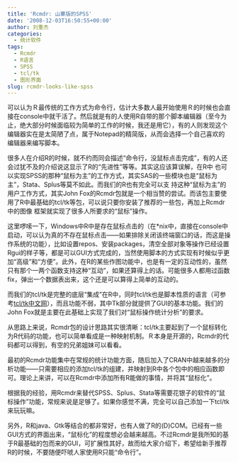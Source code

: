 ```yaml
---
title: 'Rcmdr: 山寨版的SPSS'
date: '2008-12-03T16:50:55+00:00'
author: 刘重杰
categories:
  - 统计软件
tags:
  - Rcmdr
  - R语言
  - SPSS
  - tcl/tk
  - 图形界面
slug: rcmdr-looks-like-spss
---
```


可以认为Ｒ最传统的工作方式为命令行，估计大多数人最开始使用Ｒ的时候也会直接在console中就干活了。然后就是有的人使用R自带的那个脚本编辑器（至今为止，绝大部分时候面临较为简单的工作的时候，我还是用它），有的人则发现这个编辑器实在是太简陋了点，属于Notepad的精简版，从而会选择一个自己喜欢的编辑器来编写脚本。

很多人在介绍R的时候，就不约而同会描述“命令行，没鼠标点击完成”，有的人还会过犹不及的介绍说这显示了R的“先进性”等等。其实这应该算误解，在R中 也可以实现SPSS的那种“鼠标为主”的工作方式，其实SAS的一些模块也是“鼠标为主”，Stata、Splus等莫不如此。而我们的R也有完全可以支 持这种“鼠标为主”的用户工作方式，其实John Fox的Rcmdr包就是一个相当赞的尝试。而该包主要使用了R中最基础的tcl/tk等包，可以说只要你安装了推荐的一些包，再加上Rcmdr中的图像 框架就实现了很多人所要求的“鼠标”操作。<!--more-->

这里啰嗦一下，Windows中R中是存在鼠标点击的（在*nix中，直接在console中启动，可以认为真的不存在鼠标点击——如果排除关闭该终端窗口的话，而这是操作系统的功能），比如设置repos、安装packages，清空全部对象等操作已经设置Rgui的样子等，都是可以GUI方式完成的，当然使用脚本的方式实现有时候似乎更加“高级”和“方便”。此外，在R的某些作图功能中，也是有一定的互动性的，虽然只有那个一两个函数支持这种“互动”，如果还算得上的话。可能很多人都用过函数fix，弹出一个数据表出来，这个还是可以算得上简单的互动的。

而我们的tcl/tk是完整的底层“集成”在R中，同时tcl/tk也是脚本性质的语言（可参考<a href="http://www.tclchina.com" target="_blank">tcl/tk中文网</a>），而且功能不弱，其中Tk部分就提供了GUI的基本功能。我们的John Fox就是主要在此基础上实现了我们对“鼠标操作统计分析”的要求。

从思路上来说，Rcmdr包的设计思路其实很清晰：tcl/tk主要起到了一个鼠标转化为R代码的功能，也可以简单看成是一种映射机制。Ｒ本身是开源的，Rcmdr的代码都可以得到，有空的兄弟姐妹可以看看。

最初的Rcmdr功能集中在常规的统计功能方面，随后加入了CRAN中越来越多的分析功能——只需要相应的添加tcl/tk的组建，并映射到R中各个包中的相应函数即可。理论上来讲，可以在Rcmdr中添加所有R能做的事情，并将其“鼠标化”。

根据我的经验，用Rcmdr来替代SPSS、Splus、Stata等需要花银子的软件的“鼠标操作”功能，常规来说是足够了。如果你感觉不满，完全可以自己添加一下tcl/tk来玩玩嘛。

另外，R和java、Gtk等结合的都非常好，也有人做了R的(D)COM。已经有一些GUI方式的界面出来，“鼠标化”的程度想必会越来越高。不过Rcmdr是我所知的基于R最基础的包而来的GUI，可扩展性其好，故而给大家介绍下，希望给新手推荐R的时候，不要随便吓唬人家使用R只能“命令行”。

